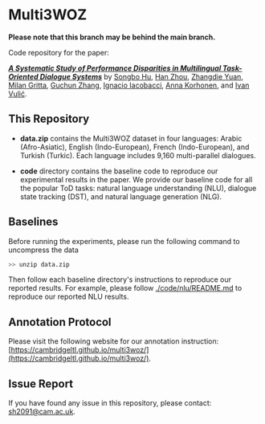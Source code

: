 # Multi3WOZ

**Please note that this branch may be behind the main branch.**

Code repository for the paper: <br>

[***A Systematic Study of Performance Disparities in Multilingual Task-Oriented Dialogue Systems***](https://arxiv.org/abs/2307.14031)
by [Songbo Hu](https://songbohu.github.io), [Han Zhou](https://hzhou.top), [Zhangdie Yuan](https://www.moyyuan.com), [Milan Gritta](https://github.com/milangritta), [Guchun Zhang](), [Ignacio Iacobacci](https://iiacobac.wordpress.com),  [Anna Korhonen](https://sites.google.com/site/annakorhonen/), and [Ivan Vulić](https://sites.google.com/site/ivanvulic/).


## This Repository

- **data.zip** contains the Multi3WOZ dataset in four languages: Arabic (Afro-Asiatic), English (Indo-European), French (Indo-European), and Turkish (Turkic). Each language includes 9,160 multi-parallel dialogues.

- **code** directory contains the baseline code to reproduce our experimental results in the paper. We provide our baseline code for all the popular ToD tasks: natural language understanding (NLU), dialogue state tracking (DST), and natural language generation (NLG).

## Baselines

Before running the experiments, please run the following command to uncompress the data 

```bash
>> unzip data.zip
```

Then follow each baseline directory's instructions to reproduce our reported results. For example, please follow [./code/nlu/README.md](./code/nlu/README.md) to reproduce our reported NLU results.

## Annotation Protocol

Please visit the following website for our annotation instruction: [https://cambridgeltl.github.io/multi3woz/](https://cambridgeltl.github.io/multi3woz/).


## Issue Report

If you have found any issue in this repository, please contact: [sh2091@cam.ac.uk](mailto:sh2091@cam.ac.uk).
